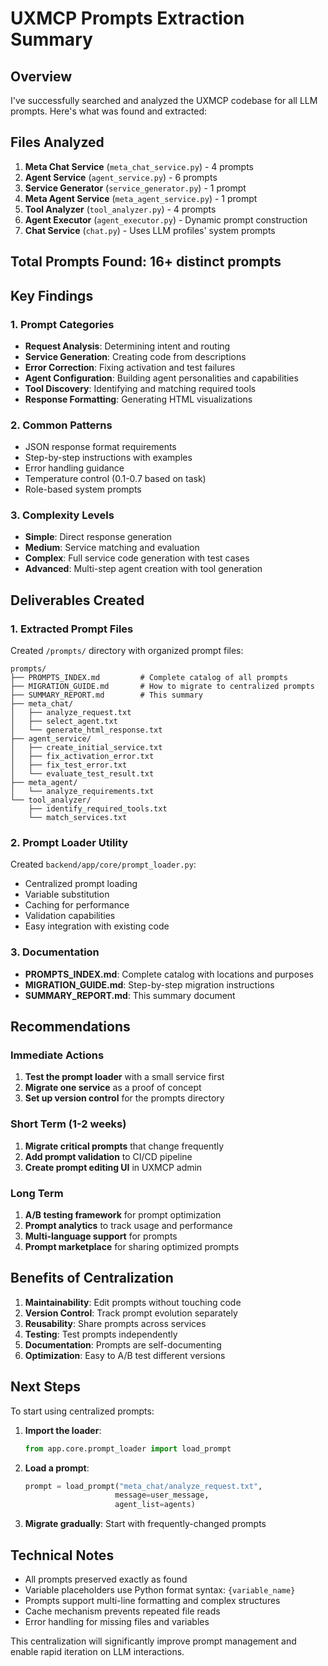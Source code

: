 # UXMCP Prompts Extraction Summary

## Overview
I've successfully searched and analyzed the UXMCP codebase for all LLM prompts. Here's what was found and extracted:

## Files Analyzed
1. **Meta Chat Service** (`meta_chat_service.py`) - 4 prompts
2. **Agent Service** (`agent_service.py`) - 6 prompts  
3. **Service Generator** (`service_generator.py`) - 1 prompt
4. **Meta Agent Service** (`meta_agent_service.py`) - 1 prompt
5. **Tool Analyzer** (`tool_analyzer.py`) - 4 prompts
6. **Agent Executor** (`agent_executor.py`) - Dynamic prompt construction
7. **Chat Service** (`chat.py`) - Uses LLM profiles' system prompts

## Total Prompts Found: 16+ distinct prompts

## Key Findings

### 1. Prompt Categories
- **Request Analysis**: Determining intent and routing
- **Service Generation**: Creating code from descriptions
- **Error Correction**: Fixing activation and test failures
- **Agent Configuration**: Building agent personalities and capabilities
- **Tool Discovery**: Identifying and matching required tools
- **Response Formatting**: Generating HTML visualizations

### 2. Common Patterns
- JSON response format requirements
- Step-by-step instructions with examples
- Error handling guidance
- Temperature control (0.1-0.7 based on task)
- Role-based system prompts

### 3. Complexity Levels
- **Simple**: Direct response generation
- **Medium**: Service matching and evaluation
- **Complex**: Full service code generation with test cases
- **Advanced**: Multi-step agent creation with tool generation

## Deliverables Created

### 1. Extracted Prompt Files
Created `/prompts/` directory with organized prompt files:
```
prompts/
├── PROMPTS_INDEX.md         # Complete catalog of all prompts
├── MIGRATION_GUIDE.md       # How to migrate to centralized prompts
├── SUMMARY_REPORT.md        # This summary
├── meta_chat/
│   ├── analyze_request.txt
│   ├── select_agent.txt
│   └── generate_html_response.txt
├── agent_service/
│   ├── create_initial_service.txt
│   ├── fix_activation_error.txt
│   ├── fix_test_error.txt
│   └── evaluate_test_result.txt
├── meta_agent/
│   └── analyze_requirements.txt
└── tool_analyzer/
    ├── identify_required_tools.txt
    └── match_services.txt
```

### 2. Prompt Loader Utility
Created `backend/app/core/prompt_loader.py`:
- Centralized prompt loading
- Variable substitution
- Caching for performance
- Validation capabilities
- Easy integration with existing code

### 3. Documentation
- **PROMPTS_INDEX.md**: Complete catalog with locations and purposes
- **MIGRATION_GUIDE.md**: Step-by-step migration instructions
- **SUMMARY_REPORT.md**: This summary document

## Recommendations

### Immediate Actions
1. **Test the prompt loader** with a small service first
2. **Migrate one service** as a proof of concept
3. **Set up version control** for the prompts directory

### Short Term (1-2 weeks)
1. **Migrate critical prompts** that change frequently
2. **Add prompt validation** to CI/CD pipeline
3. **Create prompt editing UI** in UXMCP admin

### Long Term
1. **A/B testing framework** for prompt optimization
2. **Prompt analytics** to track usage and performance
3. **Multi-language support** for prompts
4. **Prompt marketplace** for sharing optimized prompts

## Benefits of Centralization

1. **Maintainability**: Edit prompts without touching code
2. **Version Control**: Track prompt evolution separately
3. **Reusability**: Share prompts across services
4. **Testing**: Test prompts independently
5. **Documentation**: Prompts are self-documenting
6. **Optimization**: Easy to A/B test different versions

## Next Steps

To start using centralized prompts:

1. **Import the loader**:
   ```python
   from app.core.prompt_loader import load_prompt
   ```

2. **Load a prompt**:
   ```python
   prompt = load_prompt("meta_chat/analyze_request.txt", 
                       message=user_message,
                       agent_list=agents)
   ```

3. **Migrate gradually**: Start with frequently-changed prompts

## Technical Notes

- All prompts preserved exactly as found
- Variable placeholders use Python format syntax: `{variable_name}`
- Prompts support multi-line formatting and complex structures
- Cache mechanism prevents repeated file reads
- Error handling for missing files and variables

This centralization will significantly improve prompt management and enable rapid iteration on LLM interactions.
